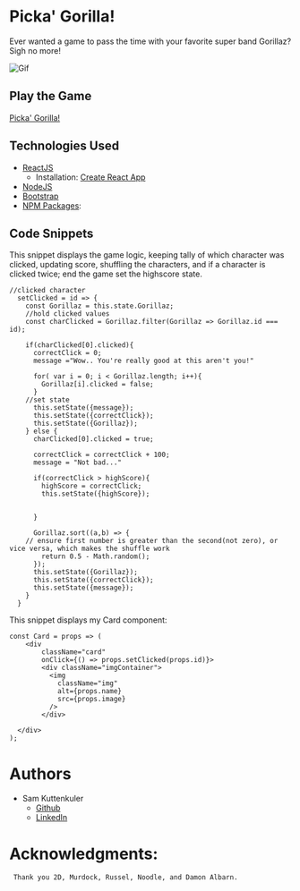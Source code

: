 # Picka' Gorilla!

Ever wanted a game to pass the time with your favorite super band Gorillaz? Sigh no more!



![Gif](public/images/Gorillaz.gif)

## Play the Game

[Picka' Gorilla!](https://skuttenkuler.github.io/Gorillaz-Clicky-Game/)

## Technologies Used
* [ReactJS](https://reactjs.org/)
    * Installation: [Create React App](https://create-react-app.dev/)
* [NodeJS](https://nodejs.org)
* [Bootstrap](https://getbootstrap.com)
* [NPM Packages](https://npmjs.com):

## Code Snippets

This snippet displays the game logic, keeping tally of which character was clicked, updating score, shuffling the characters, and if a character is clicked twice; end the game set the highscore state. 

```JSX
//clicked character
  setClicked = id => {
    const Gorillaz = this.state.Gorillaz;
    //hold clicked values
    const charClicked = Gorillaz.filter(Gorillaz => Gorillaz.id === id);

    if(charClicked[0].clicked){
      correctClick = 0;
      message ="Wow.. You're really good at this aren't you!"

      for( var i = 0; i < Gorillaz.length; i++){
        Gorillaz[i].clicked = false;
      }
    //set state
      this.setState({message});
      this.setState({correctClick});
      this.setState({Gorillaz});
    } else {
      charClicked[0].clicked = true;

      correctClick = correctClick + 100;
      message = "Not bad..."

      if(correctClick > highScore){
        highScore = correctClick;
        this.setState({highScore});
        
        
      }

      Gorillaz.sort((a,b) => {
    // ensure first number is greater than the second(not zero), or vice versa, which makes the shuffle work
        return 0.5 - Math.random();
      });
      this.setState({Gorillaz});
      this.setState({correctClick});
      this.setState({message});
    }
  }
```

This snippet displays my Card component:

```JSX
const Card = props => (
	<div 
		className="card"
		onClick={() => props.setClicked(props.id)}>
	    <div className="imgContainer">
	      <img
	      	className="img"
	        alt={props.name}
	        src={props.image}
	      />
	    </div>
	    
  </div>
);
```


# Authors
- Sam Kuttenkuler
    - [Github](https://www.github.com/skuttenkuler)
    - [LinkedIn](https://www.linkedin.com/in/skdev91)
# Acknowledgments:

     Thank you 2D, Murdock, Russel, Noodle, and Damon Albarn.

